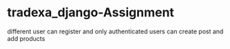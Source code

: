 # tradexa_django-Assignment
different user can register and only authenticated users can create post and add products

